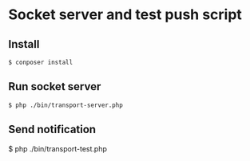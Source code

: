 # Socket server and test push script

## Install

    $ conposer install

## Run socket server

    $ php ./bin/transport-server.php

## Send notification

   $ php ./bin/transport-test.php
